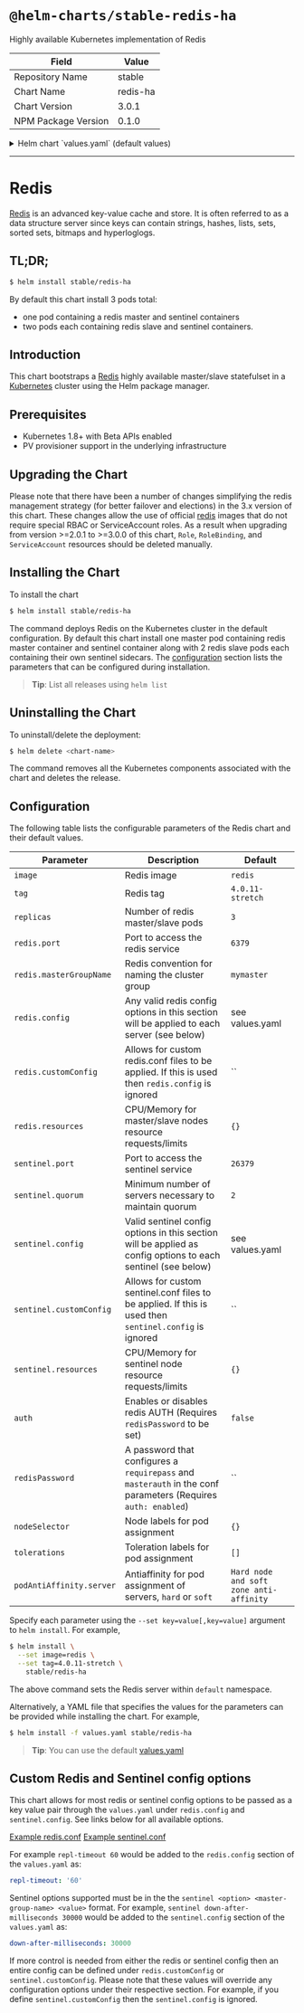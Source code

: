 # `@helm-charts/stable-redis-ha`

Highly available Kubernetes implementation of Redis

| Field               | Value    |
| ------------------- | -------- |
| Repository Name     | stable   |
| Chart Name          | redis-ha |
| Chart Version       | 3.0.1    |
| NPM Package Version | 0.1.0    |

<details>

<summary>Helm chart `values.yaml` (default values)</summary>

```yaml
## Configure resource requests and limits
## ref: http://kubernetes.io/docs/user-guide/compute-resources/
##
image:
  repository: redis
  tag: 4.0.11-alpine
  pullPolicy: IfNotPresent
## replicas number for each component
replicas: 3

## Redis specific configuration options
redis:
  port: 6379
  masterGroupName: mymaster
  config:
    ## Additional redis conf options can be added below
    ## For all available options see http://download.redis.io/redis-stable/redis.conf
    min-slaves-to-write: 1
    min-slaves-max-lag: 5 # Value in seconds
    maxmemory: '0' # Max memory to use for each redis instance. Default is unlimited.
    maxmemory-policy: 'volatile-lru' # Max memory policy to use for each redis instance. Default is volatile-lru.
    # Determines if scheduled RDB backups are created. Default is false.
    # Please note that local (on-disk) RDBs will still be created when re-syncing with a new slave. The only way to prevent this is to enable diskless replication.
    save: '900 1'
    # When enabled, directly sends the RDB over the wire to slaves, without using the disk as intermediate storage. Default is false.
    repl-diskless-sync: 'yes'
    rdbcompression: 'yes'
    rdbchecksum: 'yes'

  ## Custom redis.conf files used to override default settings. If this file is
  ## specified then the redis.config above will be ignored.
  # customConfig: |-
  # Define configuration here

  resources: {}
  #  requests:
  #    memory: 200Mi
  #    cpu: 100m
  #  limits:
  #    memory: 700Mi

## Sentinel specific configuration options
sentinel:
  port: 26379
  quorum: 2
  config:
    ## Additional sentinel conf options can be added below. Only options that
    ## are expressed in the format simialar to 'sentinel xxx mymaster xxx' will
    ## be properly templated.
    ## For available options see http://download.redis.io/redis-stable/sentinel.conf
    down-after-milliseconds: 10000
    ## Failover timeout value in milliseconds
    failover-timeout: 180000
    parallel-syncs: 5

  ## Custom sentinel.conf files used to override default settings. If this file is
  ## specified then the sentinel.config above will be ignored.
  # customConfig: |-
  # Define configuration here

  resources: {}
  #  requests:
  #    memory: 200Mi
  #    cpu: 100m
  #  limits:
  #    memory: 200Mi

securityContext:
  runAsUser: 1000
  fsGroup: 1000
  runAsNonRoot: true

## Node labels, affinity, and tolerations for pod assignment
## ref: https://kubernetes.io/docs/concepts/configuration/assign-pod-node/#nodeselector
## ref: https://kubernetes.io/docs/concepts/configuration/assign-pod-node/#taints-and-tolerations-beta-feature
## ref: https://kubernetes.io/docs/concepts/configuration/assign-pod-node/#affinity-and-anti-affinity
affinity: |
  podAntiAffinity:
    requiredDuringSchedulingIgnoredDuringExecution:
      - labelSelector:
          matchLabels:
            app: {{ template "redis-ha.name" . }}
            release: {{ .Release.Name }}
        topologyKey: kubernetes.io/hostname
    preferredDuringSchedulingIgnoredDuringExecution:
      - weight: 100
        podAffinityTerm:
          labelSelector:
            matchLabels:
              app:  {{ template "redis-ha.name" . }}
              release: {{ .Release.Name }}
          topologyKey: failure-domain.beta.kubernetes.io/zone

podDisruptionBudget:
  {}
  # maxUnavailable: 1
  # minAvailable: 1

## Configures redis with AUTH (requirepass & masterauth conf params)
auth: false
# redisPassword:

persistentVolume:
  enabled: true
  ## redis-ha data Persistent Volume Storage Class
  ## If defined, storageClassName: <storageClass>
  ## If set to "-", storageClassName: "", which disables dynamic provisioning
  ## If undefined (the default) or set to null, no storageClassName spec is
  ##   set, choosing the default provisioner.  (gp2 on AWS, standard on
  ##   GKE, AWS & OpenStack)
  ##
  # storageClass: "-"
  accessModes:
    - ReadWriteOnce
  size: 10Gi
  annotations: {}
```

</details>

---

# Redis

[Redis](http://redis.io/) is an advanced key-value cache and store. It is often referred to as a data structure server since keys can contain strings, hashes, lists, sets, sorted sets, bitmaps and hyperloglogs.

## TL;DR;

```bash
$ helm install stable/redis-ha
```

By default this chart install 3 pods total:

- one pod containing a redis master and sentinel containers
- two pods each containing redis slave and sentinel containers.

## Introduction

This chart bootstraps a [Redis](https://redis.io) highly available master/slave statefulset in a [Kubernetes](http://kubernetes.io) cluster using the Helm package manager.

## Prerequisites

- Kubernetes 1.8+ with Beta APIs enabled
- PV provisioner support in the underlying infrastructure

## Upgrading the Chart

Please note that there have been a number of changes simplifying the redis management strategy (for better failover and elections) in the 3.x version of this chart. These changes allow the use of official [redis](https://hub.docker.com/_/redis/) images that do not require special RBAC or ServiceAccount roles. As a result when upgrading from version >=2.0.1 to >=3.0.0 of this chart, `Role`, `RoleBinding`, and `ServiceAccount` resources should be deleted manually.

## Installing the Chart

To install the chart

```bash
$ helm install stable/redis-ha
```

The command deploys Redis on the Kubernetes cluster in the default configuration. By default this chart install one master pod containing redis master container and sentinel container along with 2 redis slave pods each containing their own sentinel sidecars. The [configuration](#configuration) section lists the parameters that can be configured during installation.

> **Tip**: List all releases using `helm list`

## Uninstalling the Chart

To uninstall/delete the deployment:

```bash
$ helm delete <chart-name>
```

The command removes all the Kubernetes components associated with the chart and deletes the release.

## Configuration

The following table lists the configurable parameters of the Redis chart and their default values.

| Parameter                | Description                                                                                                   | Default                                 |
| ------------------------ | ------------------------------------------------------------------------------------------------------------- | --------------------------------------- |
| `image`                  | Redis image                                                                                                   | `redis`                                 |
| `tag`                    | Redis tag                                                                                                     | `4.0.11-stretch`                        |
| `replicas`               | Number of redis master/slave pods                                                                             | `3`                                     |
| `redis.port`             | Port to access the redis service                                                                              | `6379`                                  |
| `redis.masterGroupName`  | Redis convention for naming the cluster group                                                                 | `mymaster`                              |
| `redis.config`           | Any valid redis config options in this section will be applied to each server (see below)                     | see values.yaml                         |
| `redis.customConfig`     | Allows for custom redis.conf files to be applied. If this is used then `redis.config` is ignored              | ``                                      |
| `redis.resources`        | CPU/Memory for master/slave nodes resource requests/limits                                                    | `{}`                                    |
| `sentinel.port`          | Port to access the sentinel service                                                                           | `26379`                                 |
| `sentinel.quorum`        | Minimum number of servers necessary to maintain quorum                                                        | `2`                                     |
| `sentinel.config`        | Valid sentinel config options in this section will be applied as config options to each sentinel (see below)  | see values.yaml                         |
| `sentinel.customConfig`  | Allows for custom sentinel.conf files to be applied. If this is used then `sentinel.config` is ignored        | ``                                      |
| `sentinel.resources`     | CPU/Memory for sentinel node resource requests/limits                                                         | `{}`                                    |
| `auth`                   | Enables or disables redis AUTH (Requires `redisPassword` to be set)                                           | `false`                                 |
| `redisPassword`          | A password that configures a `requirepass` and `masterauth` in the conf parameters (Requires `auth: enabled`) | ``                                      |
| `nodeSelector`           | Node labels for pod assignment                                                                                | `{}`                                    |
| `tolerations`            | Toleration labels for pod assignment                                                                          | `[]`                                    |
| `podAntiAffinity.server` | Antiaffinity for pod assignment of servers, `hard` or `soft`                                                  | `Hard node and soft zone anti-affinity` |

Specify each parameter using the `--set key=value[,key=value]` argument to `helm install`. For example,

```bash
$ helm install \
  --set image=redis \
  --set tag=4.0.11-stretch \
    stable/redis-ha
```

The above command sets the Redis server within `default` namespace.

Alternatively, a YAML file that specifies the values for the parameters can be provided while installing the chart. For example,

```bash
$ helm install -f values.yaml stable/redis-ha
```

> **Tip**: You can use the default [values.yaml](values.yaml)

## Custom Redis and Sentinel config options

This chart allows for most redis or sentinel config options to be passed as a key value pair through the `values.yaml` under `redis.config` and `sentinel.config`. See links below for all available options.

[Example redis.conf](http://download.redis.io/redis-stable/redis.conf)
[Example sentinel.conf](http://download.redis.io/redis-stable/sentinel.conf)

For example `repl-timeout 60` would be added to the `redis.config` section of the `values.yaml` as:

```yml
repl-timeout: '60'
```

Sentinel options supported must be in the the `sentinel <option> <master-group-name> <value>` format. For example, `sentinel down-after-milliseconds 30000` would be added to the `sentinel.config` section of the `values.yaml` as:

```yml
down-after-milliseconds: 30000
```

If more control is needed from either the redis or sentinel config then an entire config can be defined under `redis.customConfig` or `sentinel.customConfig`. Please note that these values will override any configuration options under their respective section. For example, if you define `sentinel.customConfig` then the `sentinel.config` is ignored.

